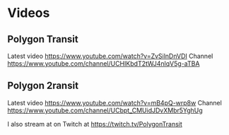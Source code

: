 # Videos

## Polygon Transit
Latest video https://www.youtube.com/watch?v=ZvSilnDnVDI
Channel https://www.youtube.com/channel/UCHIKbdT2tWJ4nlqV5g-aTBA

## Polygon 2ransit
Latest video https://www.youtube.com/watch?v=mB4pQ-wrp8w
Channel https://www.youtube.com/channel/UCbpt_CMUidJDvXMbr5YghUg

I also stream at on Twitch at https://twitch.tv/PolygonTransit